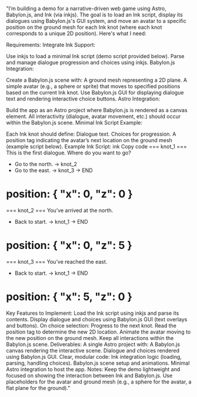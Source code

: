 "I’m building a demo for a narrative-driven web game using Astro, Babylon.js, and Ink (via inkjs). The goal is to load an Ink script, display its dialogues using Babylon.js's GUI system, and move an avatar to a specific position on the ground mesh for each Ink knot (where each knot corresponds to a unique 2D position). Here's what I need:

Requirements:
Integrate Ink Support:

Use inkjs to load a minimal Ink script (demo script provided below).
Parse and manage dialogue progression and choices using inkjs.
Babylon.js Integration:

Create a Babylon.js scene with:
A ground mesh representing a 2D plane.
A simple avatar (e.g., a sphere or sprite) that moves to specified positions based on the current Ink knot.
Use Babylon.js GUI for displaying dialogue text and rendering interactive choice buttons.
Astro Integration:

Build the app as an Astro project where Babylon.js is rendered as a canvas element.
All interactivity (dialogue, avatar movement, etc.) should occur within the Babylon.js scene.
Minimal Ink Script Example:

Each Ink knot should define:
Dialogue text.
Choices for progression.
A position tag indicating the avatar’s next location on the ground mesh (example script below).
Example Ink Script:
ink
Copy code
=== knot_1 ===
This is the first dialogue. Where do you want to go?

- Go to the north. -> knot_2
- Go to the east. -> knot_3
  -> END

# position: { "x": 0, "z": 0 }

=== knot_2 ===
You’ve arrived at the north.

- Back to start. -> knot_1
  -> END

# position: { "x": 0, "z": 5 }

=== knot_3 ===
You’ve reached the east.

- Back to start. -> knot_1
  -> END

# position: { "x": 5, "z": 0 }

Key Features to Implement:
Load the Ink script using inkjs and parse its contents.
Display dialogue and choices using Babylon.js GUI (text overlays and buttons).
On choice selection:
Progress to the next knot.
Read the position tag to determine the new 2D location.
Animate the avatar moving to the new position on the ground mesh.
Keep all interactions within the Babylon.js scene.
Deliverables:
A single Astro project with:
A Babylon.js canvas rendering the interactive scene.
Dialogue and choices rendered using Babylon.js GUI.
Clear, modular code:
Ink integration logic (loading, parsing, handling choices).
Babylon.js scene setup and animations.
Minimal Astro integration to host the app.
Notes:
Keep the demo lightweight and focused on showing the interaction between Ink and Babylon.js.
Use placeholders for the avatar and ground mesh (e.g., a sphere for the avatar, a flat plane for the ground)."
